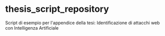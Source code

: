 # thesis_script_repository
Script di esempio per l'appendice della tesi: Identificazione di attacchi web con Intelligenza Artificiale
